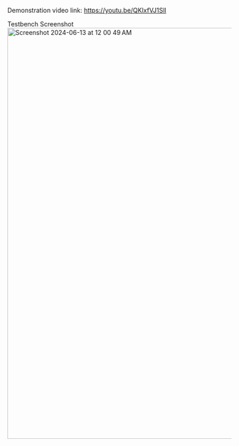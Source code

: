 Demonstration video link: https://youtu.be/QKlxfVJ1SlI

Testbench Screenshot
<img width="923" alt="Screenshot 2024-06-13 at 12 00 49 AM" src="https://github.com/california-polytechnic-university/ECE3300L_Summer_2024/assets/171191779/03d9051a-38e7-45ef-a13e-36d0e33e58f5">

